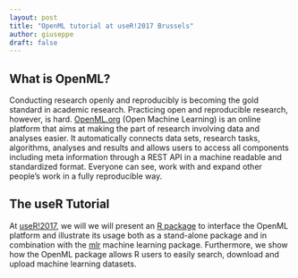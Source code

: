 ```yaml
---
layout: post
title: "OpenML tutorial at useR!2017 Brussels"
author: giuseppe
draft: false
---
```


## What is OpenML?

Conducting research openly and reproducibly is becoming the gold standard in academic research. Practicing open and reproducible research, however, is hard. [OpenML.org](https://www.openml.org) (Open Machine Learning) is an online platform that aims at making the part of research involving data and analyses easier. It automatically connects data sets, research tasks, algorithms, analyses and results and allows users to access all components including meta information through a REST API in a machine readable and standardized format. Everyone can see, work with and expand other people’s work in a fully reproducible way. 


## The useR Tutorial

At [useR!2017](https://user2017.brussels/), we will we will present an [R package](https://github.com/openml/r) to interface the OpenML platform and illustrate its usage both as a stand-alone package and in combination with the [mlr](https://github.com/mlr-org/mlr) machine learning package. Furthermore, we show how the OpenML package allows R users to easily search, download and upload machine learning datasets.
